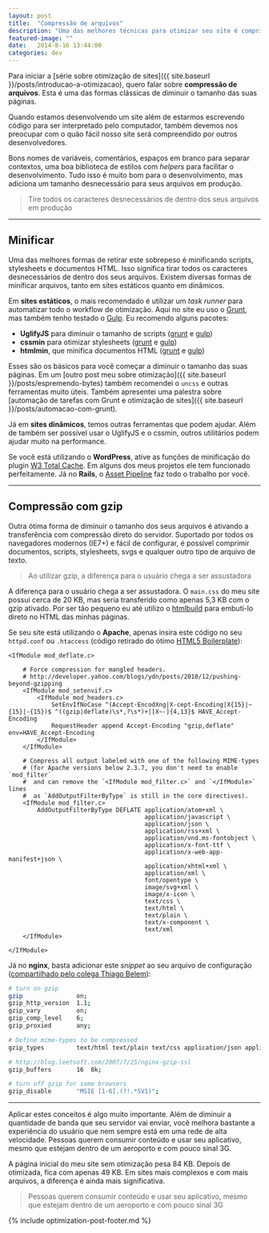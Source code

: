 ```yaml
---
layout: post
title:  "Compressão de arquivos"
description: "Uma das melhores técnicas para otimizar seu site é comprimir seus arquivos e utilizar gzip"
featured-image: ""
date:   2014-8-16 13:44:00
categories: dev
---
```


Para iniciar a [série sobre otimização de sites]({{ site.baseurl }}/posts/introducao-a-otimizacao), quero falar sobre **compressão de arquivos**. Esta é uma das formas clássicas de diminuir o tamanho das suas páginas.

<!--more-->

Quando estamos desenvolvendo um site além de estarmos escrevendo código para ser interpretado pelo computador, também devemos nos preocupar com o quão fácil nosso site será compreendido por outros desenvolvedores.

Bons nomes de variáveis, comentários, espaços em branco para separar contextos, uma boa biblioteca de estilos com *helpers* para facilitar o desenvolvimento. Tudo isso é muito bom para o desenvolvimento, mas adiciona um tamanho desnecessário para seus arquivos em produção.

<blockquote class="pullquote">Tire todos os caracteres desnecessários de dentro dos seus arquivos em produção</blockquote>

***

## Minificar

Uma das melhores formas de retirar este sobrepeso é minificando scripts, stylesheets e documentos HTML. Isso significa tirar todos os caracteres desnecessários de dentro dos seus arquivos. Existem diversas formas de minificar arquivos, tanto em sites estáticos quanto em dinâmicos.

Em **sites estáticos**, o mais recomendado é utilizar um *task runner* para automatizar todo o workflow de otimização. Aqui no site eu uso o [Grunt](http://gruntjs.com), mas também tenho testado o [Gulp](http://gulpjs.com). Eu recomendo alguns pacotes:

- **UglifyJS** para diminuir o tamanho de scripts ([grunt](https://github.com/gruntjs/grunt-contrib-uglify) e [gulp](https://github.com/terinjokes/gulp-uglify))
- **cssmin** para otimizar stylesheets ([grunt](https://www.npmjs.org/package/grunt-contrib-cssmin) e [gulp](https://github.com/chilijung/gulp-cssmin))
- **htmlmin**, que minifica documentos HTML ([grunt](https://github.com/gruntjs/grunt-contrib-htmlmin) e [gulp](https://github.com/jonschlinkert/gulp-htmlmin))

Esses são os básicos para você começar a diminuir o tamanho das suas páginas. Em um [outro post meu sobre otimização]({{ site.baseurl }}/posts/espremendo-bytes) também recomendei o `uncss` e outras ferramentas muito úteis. Também apresentei uma palestra sobre [automação de tarefas com Grunt e otimização de sites]({{ site.baseurl }}/posts/automacao-com-grunt).

Já em **sites dinâmicos**, temos outras ferramentas que podem ajudar. Além de também ser possível usar o UglifyJS e o cssmin, outros utilitários podem ajudar muito na performance.

Se você está utilizando o **WordPress**, ative as funções de minificação do plugin [W3 Total Cache](https://wordpress.org/plugins/w3-total-cache/). Em alguns dos meus projetos ele tem funcionado perfeitamente. Já no **Rails**, o [Asset Pipeline](http://guides.rubyonrails.org/asset_pipeline.html) faz todo o trabalho por você.

***

## Compressão com gzip

Outra ótima forma de diminuir o tamanho dos seus arquivos é ativando a transferência com compressão direto do servidor. Suportado por todos os navegadores modernos (IE7+) e fácil de configurar, é possível comprimir documentos, scripts, stylesheets, svgs e qualquer outro tipo de arquivo de texto.

<blockquote class="pullquote">Ao utilizar gzip, a diferença para o usuário chega a ser assustadora</blockquote>

A diferença para o usuário chega a ser assustadora. O `main.css` do meu site possui cerca de 20 KB, mas seria transferido como apenas 5,3 KB com o gzip ativado. Por ser tão pequeno eu até utilizo o [htmlbuild](https://github.com/spatools/grunt-html-build) para embutí-lo direto no HTML das minhas páginas.

Se seu site está utilizando o **Apache**, apenas insira este código no seu `httpd.conf` ou `.htaccess` (código retirado do ótimo [HTML5 Boilerplate](https://github.com/h5bp/html5-boilerplate)):

```apacheconf
<IfModule mod_deflate.c>

    # Force compression for mangled headers.
    # http://developer.yahoo.com/blogs/ydn/posts/2010/12/pushing-beyond-gzipping
    <IfModule mod_setenvif.c>
        <IfModule mod_headers.c>
            SetEnvIfNoCase ^(Accept-EncodXng|X-cept-Encoding|X{15}|~{15}|-{15})$ ^((gzip|deflate)\s*,?\s*)+|[X~-]{4,13}$ HAVE_Accept-Encoding
            RequestHeader append Accept-Encoding "gzip,deflate" env=HAVE_Accept-Encoding
        </IfModule>
    </IfModule>

    # Compress all output labeled with one of the following MIME-types
    # (for Apache versions below 2.3.7, you don't need to enable `mod_filter`
    #  and can remove the `<IfModule mod_filter.c>` and `</IfModule>` lines
    #  as `AddOutputFilterByType` is still in the core directives).
    <IfModule mod_filter.c>
        AddOutputFilterByType DEFLATE application/atom+xml \
                                      application/javascript \
                                      application/json \
                                      application/rss+xml \
                                      application/vnd.ms-fontobject \
                                      application/x-font-ttf \
                                      application/x-web-app-manifest+json \
                                      application/xhtml+xml \
                                      application/xml \
                                      font/opentype \
                                      image/svg+xml \
                                      image/x-icon \
                                      text/css \
                                      text/html \
                                      text/plain \
                                      text/x-component \
                                      text/xml
    </IfModule>

</IfModule>
```

Já no **nginx**, basta adicionar este *snippet* ao seu arquivo de configuração ([compartilhado pelo colega Thiago Belem](http://blog.thiagobelem.net/habilitando-gzip-em-servidores-nginx/)):

```bash
# turn on gzip
gzip               on;
gzip_http_version  1.1;
gzip_vary          on;
gzip_comp_level    6;
gzip_proxied       any;

# Define mime-types to be compressed
gzip_types         text/html text/plain text/css application/json application/x-javascript text/xml application/xml application/xml+rss text/javascript;

# http://blog.leetsoft.com/2007/7/25/nginx-gzip-ssl
gzip_buffers       16  8k;

# turn off gzip for some browsers
gzip_disable       "MSIE [1-6].(?!.*SV1)";
```

***

Aplicar estes conceitos é algo muito importante. Além de diminuir a quantidade de banda que seu servidor vai enviar, você melhora bastante a experiência do usuário que nem sempre está em uma rede de alta velocidade. Pessoas querem consumir conteúdo e usar seu aplicativo, mesmo que estejam dentro de um aeroporto e com pouco sinal 3G.

A página inicial do meu site sem otimização pesa 84 KB. Depois de otimizada, fica com apenas 49 KB. Em sites mais complexos e com mais arquivos, a diferença é ainda mais significativa.

<blockquote class="pullquote">Pessoas querem consumir conteúdo e usar seu aplicativo, mesmo que estejam dentro de um aeroporto e com pouco sinal 3G</blockquote>

{% include optimization-post-footer.md %}